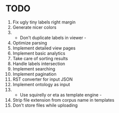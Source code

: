 # TODO

1. Fix ugly tiny labels right margin
2. Generate nicer colors
3. - Don't duplicate labels in viewer -
4. Optimize parsing
5. Implement detailed view pages
6. Implement basic analytics
7. Take care of sorting results
8. Handle labels intersection
9. Implement searching
10. Implement pagination
11. RST converter for input JSON
12. Implement ontology as input
13. - Use squirelly or eta as template engine -
14. Strip file extension from corpus name in templates
15. Don't store files while uploading
